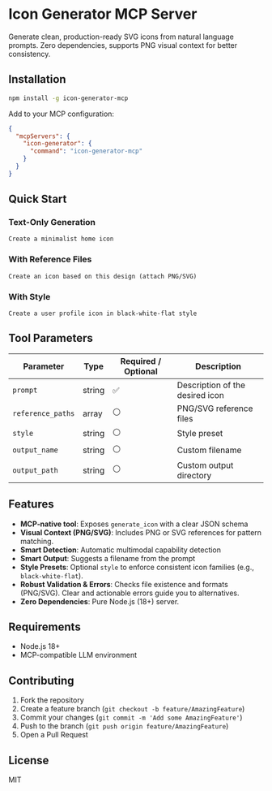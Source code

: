 # Icon Generator MCP Server

Generate clean, production-ready SVG icons from natural language prompts. Zero dependencies, supports PNG visual context for better consistency.

## Installation

```bash
npm install -g icon-generator-mcp
```

Add to your MCP configuration:
```json
{
  "mcpServers": {
    "icon-generator": {
      "command": "icon-generator-mcp"
    }
  }
}
```

## Quick Start

### Text-Only Generation
```
Create a minimalist home icon
```

### With Reference Files
```
Create an icon based on this design (attach PNG/SVG)
```

### With Style
```
Create a user profile icon in black-white-flat style
```

## Tool Parameters

| Parameter | Type | Required / Optional | Description |
|-----------|------|----------|-------------|
| `prompt` | string | ✅ | Description of the desired icon |
| `reference_paths` | array | ⚪  | PNG/SVG reference files |
| `style` | string | ⚪  | Style preset |
| `output_name` | string | ⚪  | Custom filename |
| `output_path` | string | ⚪  | Custom output directory |

## Features

- **MCP‑native tool**: Exposes `generate_icon` with a clear JSON schema
- **Visual Context (PNG/SVG)**: Includes PNG or SVG references for pattern matching.
- **Smart Detection**: Automatic multimodal capability detection
- **Smart Output**: Suggests a filename from the prompt
- **Style Presets**: Optional `style` to enforce consistent icon families (e.g., `black-white-flat`).
- **Robust Validation & Errors**: Checks file existence and formats (PNG/SVG). Clear and actionable errors guide you to alternatives.
- **Zero Dependencies**: Pure Node.js (18+) server.

## Requirements

- Node.js 18+
- MCP-compatible LLM environment

## Contributing

1. Fork the repository
2. Create a feature branch (`git checkout -b feature/AmazingFeature`)
3. Commit your changes (`git commit -m 'Add some AmazingFeature'`)
4. Push to the branch (`git push origin feature/AmazingFeature`)
5. Open a Pull Request

## License

MIT